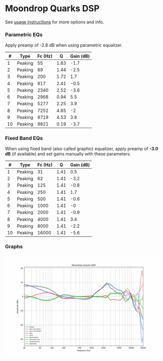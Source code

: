 # Moondrop Quarks DSP
See [usage instructions](https://github.com/jaakkopasanen/AutoEq#usage) for more options and info.

### Parametric EQs
Apply preamp of -2.8 dB when using parametric equalizer.

|   # | Type    |   Fc (Hz) |    Q |   Gain (dB) |
|-----|---------|-----------|------|-------------|
|   1 | Peaking |        55 | 1.83 |        -1.7 |
|   2 | Peaking |        89 | 1.44 |        -2.5 |
|   3 | Peaking |       200 | 1.72 |         1.7 |
|   4 | Peaking |       917 | 2.41 |        -0.5 |
|   5 | Peaking |      2340 | 2.52 |        -3.6 |
|   6 | Peaking |      2968 | 0.94 |         5.5 |
|   7 | Peaking |      5277 | 2.25 |         3.9 |
|   8 | Peaking |      7252 | 4.85 |        -2   |
|   9 | Peaking |      9719 | 4.53 |         3.8 |
|  10 | Peaking |      9821 | 0.19 |        -3.7 |

### Fixed Band EQs
When using fixed band (also called graphic) equalizer, apply preamp of **-3.0 dB** (if available) and set gains manually with these parameters.

|   # | Type    |   Fc (Hz) |    Q |   Gain (dB) |
|-----|---------|-----------|------|-------------|
|   1 | Peaking |        31 | 1.41 |         0.5 |
|   2 | Peaking |        62 | 1.41 |        -3.2 |
|   3 | Peaking |       125 | 1.41 |        -0.8 |
|   4 | Peaking |       250 | 1.41 |         1.7 |
|   5 | Peaking |       500 | 1.41 |        -0.6 |
|   6 | Peaking |      1000 | 1.41 |        -0   |
|   7 | Peaking |      2000 | 1.41 |        -0.9 |
|   8 | Peaking |      4000 | 1.41 |         3.4 |
|   9 | Peaking |      8000 | 1.41 |        -2.2 |
|  10 | Peaking |     16000 | 1.41 |        -5.6 |

### Graphs
![](./Moondrop%20Quarks%20DSP.png)

